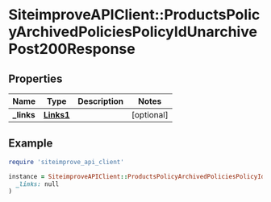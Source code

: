 # SiteimproveAPIClient::ProductsPolicyArchivedPoliciesPolicyIdUnarchivePost200Response

## Properties

| Name | Type | Description | Notes |
| ---- | ---- | ----------- | ----- |
| **_links** | [**Links1**](Links1.md) |  | [optional] |

## Example

```ruby
require 'siteimprove_api_client'

instance = SiteimproveAPIClient::ProductsPolicyArchivedPoliciesPolicyIdUnarchivePost200Response.new(
  _links: null
)
```

